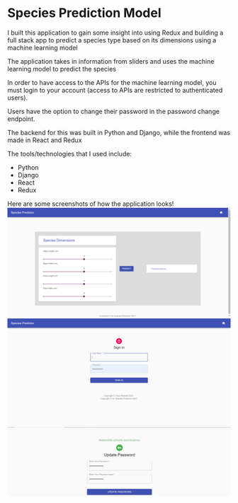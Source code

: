 <h1>Species Prediction Model</h1>

<p>I built this application to gain some insight into using Redux and building a full stack app to predict a species type based on its dimensions using a machine learning model  </p>

<p>The application takes in information from sliders and uses the machine learning model to predict the species</p>

<p>In order to have access to the APIs for the machine learning model, you must login to your account (access to APIs are restricted to authenticated users). </p>

<p> Users have the option to change their password in the password change endpoint.</p>

<p> The backend for this was built in Python and Django, while the frontend was made in React and Redux </p>

<p>The tools/technologies that I used include:</p>
<ul>
    <li>Python</li>
    <li>Django</li>
    <li>React </li>
    <li>Redux</li>
</ul>

Here are some screenshots of how the application looks!
![alt text](./images/homepage.PNG?raw=true)
![alt text](./images/signin.PNG?raw=true)
![alt text](./images/updatepassword2.jpg?raw=true)
